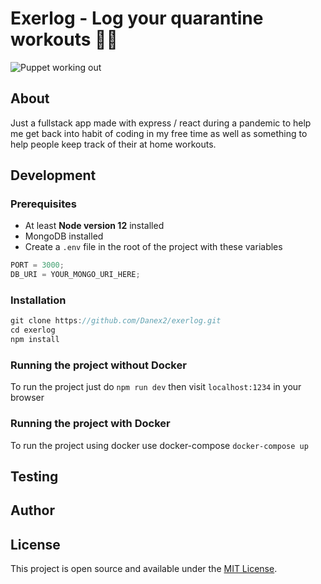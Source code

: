 # Exerlog - Log your quarantine workouts 💪💪

![Puppet working out](https://media.giphy.com/media/xUPGcKoAYCn5fHK0Zq/giphy.gif)

## About

Just a fullstack app made with express / react during a pandemic to help me get back into habit of coding in my free time as well as something to help people keep track of their at home workouts.

## Development

### Prerequisites

- At least **Node version 12** installed
- MongoDB installed
- Create a `.env` file in the root of the project with these variables

```javascript
PORT = 3000;
DB_URI = YOUR_MONGO_URI_HERE;
```

### Installation

```javascript
git clone https://github.com/Danex2/exerlog.git
cd exerlog
npm install
```

### Running the project without Docker

To run the project just do `npm run dev` then visit `localhost:1234` in your browser

### Running the project with Docker

To run the project using docker use docker-compose
`docker-compose up`

## Testing

## Author

## License

This project is open source and available under the [MIT License](https://github.com/danex2/exerlog/blob/master/LICENSE).

